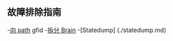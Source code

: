 故障排除指南
---------------------

-[向 path](./gfid-to-path.md) gfid
-[拆分 Brain](./split-brain.md)
-[Statedump] (./statedump.md)
